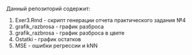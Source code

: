 Данный репозиторий содержит:

1. Exer3.Rmd - скрипт генерации отчета практического задания №4
2. grafik_razbrosa - график разброса
3. grafik_razbrosa - график разброса в цвете
4. Ostatki - график остатков
5. MSE - ошибки регрессии и kNN